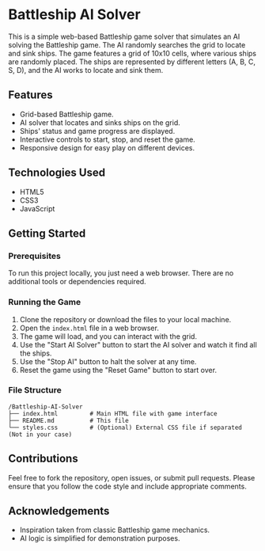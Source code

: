 
# Battleship AI Solver

This is a simple web-based Battleship game solver that simulates an AI solving the Battleship game. The AI randomly searches the grid to locate and sink ships. The game features a grid of 10x10 cells, where various ships are randomly placed. The ships are represented by different letters (A, B, C, S, D), and the AI works to locate and sink them.

## Features

- Grid-based Battleship game.
- AI solver that locates and sinks ships on the grid.
- Ships' status and game progress are displayed.
- Interactive controls to start, stop, and reset the game.
- Responsive design for easy play on different devices.

## Technologies Used

- HTML5
- CSS3
- JavaScript

## Getting Started

### Prerequisites

To run this project locally, you just need a web browser. There are no additional tools or dependencies required.

### Running the Game

1. Clone the repository or download the files to your local machine.
2. Open the `index.html` file in a web browser.
3. The game will load, and you can interact with the grid.
4. Use the "Start AI Solver" button to start the AI solver and watch it find all the ships.
5. Use the "Stop AI" button to halt the solver at any time.
6. Reset the game using the "Reset Game" button to start over.

### File Structure

```
/Battleship-AI-Solver
├── index.html         # Main HTML file with game interface
├── README.md          # This file
└── styles.css         # (Optional) External CSS file if separated (Not in your case)
```

## Contributions

Feel free to fork the repository, open issues, or submit pull requests. Please ensure that you follow the code style and include appropriate comments.

## Acknowledgements

- Inspiration taken from classic Battleship game mechanics.
- AI logic is simplified for demonstration purposes.
